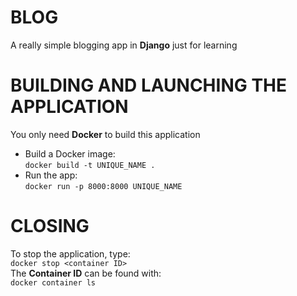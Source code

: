 # BLOG
A really simple blogging app in <b>Django</b> just for learning
# BUILDING AND LAUNCHING THE APPLICATION
You only need <b>Docker</b> to build this application
- Build a Docker image: <br>
`docker build -t UNIQUE_NAME .`
- Run the app: <br>
`docker run -p 8000:8000 UNIQUE_NAME`
# CLOSING
To stop the application, type: <br>
`docker stop <container ID>` <br>
The <b>Container ID</b> can be found with: <br>
`docker container ls`